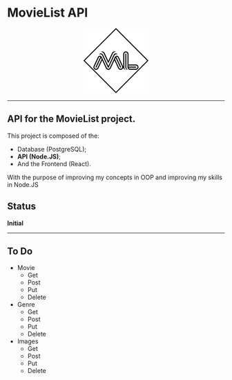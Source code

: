 # MovieList API

<div style="text-align:center">
    <img src="./logo.svg" style="width:150px;">
</div>

---

## API for the MovieList project.

This project is composed of the: 
- Database (PostgreSQL);
- **API (Node.JS)**;
- And the Frontend (React).

With the purpose of improving my concepts in OOP and improving my skills in Node.JS

## Status

**Initial**

---

## To Do

- Movie
  - Get
  - Post
  - Put
  - Delete
- Genre
  - Get
  - Post
  - Put
  - Delete
- Images
  - Get
  - Post
  - Put
  - Delete